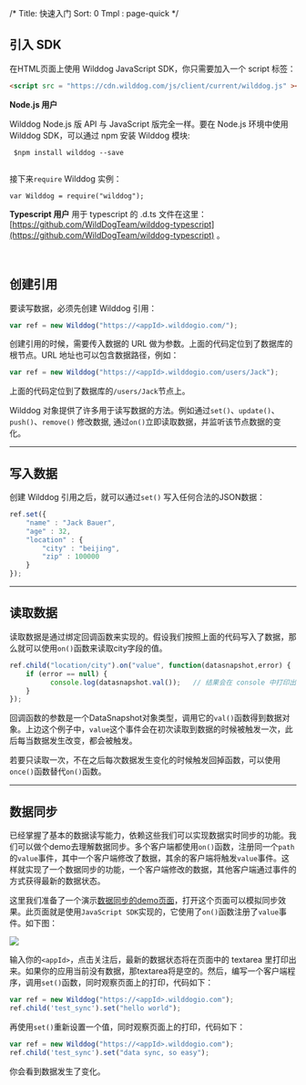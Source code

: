 /*
Title: 快速入门
Sort: 0
Tmpl : page-quick
*/

## 引入 SDK

在HTML页面上使用 Wilddog JavaScript SDK，你只需要加入一个 script 标签：

```html
<script src = "https://cdn.wilddog.com/js/client/current/wilddog.js" ></script>
```

**Node.js 用户**

Wilddog Node.js 版 API 与 JavaScript 版完全一样。要在 Node.js 环境中使用 Wilddog SDK，可以通过 npm 安装 Wilddog 模块:

``` shell
 $npm install wilddog --save 
 
```

接下来`require` Wilddog 实例：

```
var Wilddog = require("wilddog");
```

**Typescript 用户**
用于 typescript 的 .d.ts 文件在这里：[https://github.com/WildDogTeam/wilddog-typescript](https://github.com/WildDogTeam/wilddog-typescript) 。

<br>

## 创建引用
要读写数据，必须先创建 Wilddog 引用：

```js
var ref = new Wilddog("https://<appId>.wilddogio.com/");

```
创建引用的时候，需要传入数据的 URL 做为参数。上面的代码定位到了数据库的根节点。URL 地址也可以包含数据路径，例如：

```js
var ref = new Wilddog("https://<appId>.wilddogio.com/users/Jack");

```

上面的代码定位到了数据库的`/users/Jack`节点上。

Wilddog 对象提供了许多用于读写数据的方法。例如通过`set()`、`update()`、`push()`、`remove()` 修改数据, 通过`on()`立即读取数据，并监听该节点数据的变化。

<hr>

## 写入数据

创建 Wilddog 引用之后，就可以通过`set()` 写入任何合法的JSON数据：

```js
ref.set({
    "name" : "Jack Bauer",
    "age" : 32,
    "location" : {
        "city" : "beijing",
        "zip" : 100000
    }
});
```
<hr>

## 读取数据

读取数据是通过绑定回调函数来实现的。假设我们按照上面的代码写入了数据，那么就可以使用`on()`函数来读取city字段的值。

```js
ref.child("location/city").on("value", function(datasnapshot,error) {
	if (error == null) {
		  console.log(datasnapshot.val());   // 结果会在 console 中打印出 "beijing"
	}
});
```

回调函数的参数是一个DataSnapshot对象类型，调用它的`val()`函数得到数据对象。上边这个例子中，`value`这个事件会在初次读取到数据的时候被触发一次，此后每当数据发生改变，都会被触发。

若要只读取一次，不在之后每次数据发生变化的时候触发回掉函数，可以使用`once()`函数替代`on()`函数。

<hr>

## 数据同步

已经掌握了基本的数据读写能力，依赖这些我们可以实现数据实时同步的功能。我们可以做个demo去理解数据同步。多个客户端都使用`on()`函数，注册同一个`path`的`value`事件，其中一个客户端修改了数据，其余的客户端将触发`value`事件。这样就实现了一个数据同步的功能，一个客户端修改的数据，其他客户端通过事件的方式获得最新的数据状态。

这里我们准备了一个演示[数据同步的demo页面](https://cdn.wilddog.com/docs/demo/sync.html)，打开这个页面可以模拟同步效果。此页面就是使用`JavaScript SDK`实现的，它使用了`on()`函数注册了`value`事件。如下图：

![](https://cdn.wilddog.com/docs/demo/sync.png)

输入你的`<appId>`，点击关注后，最新的数据状态将在页面中的 textarea 里打印出来。如果你的应用当前没有数据，那textarea将是空的。然后，编写一个客户端程序，调用`set()`函数，同时观察页面上的打印，代码如下：

```js
var ref = new Wilddog("https://<appId>.wilddogio.com");
ref.child('test_sync').set("hello world");
```

再使用`set()`重新设置一个值，同时观察页面上的打印，代码如下：

```js
var ref = new Wilddog("https://<appId>.wilddogio.com");
ref.child('test_sync').set("data sync, so easy");
```

你会看到数据发生了变化。